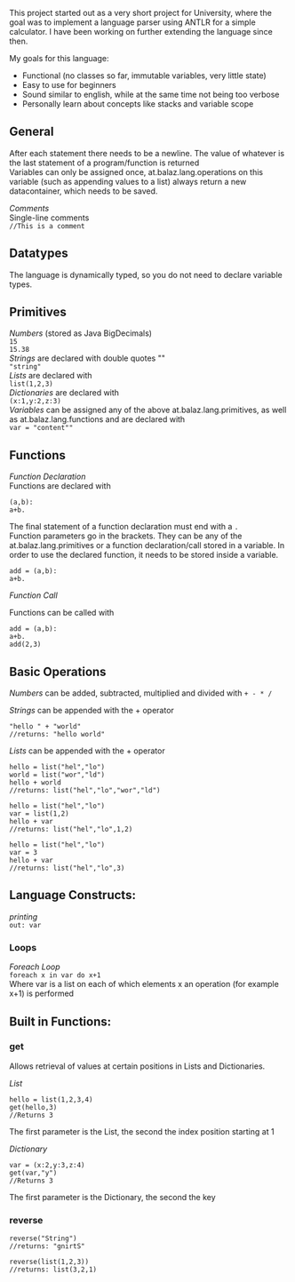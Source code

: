 This project started out as a very short project for University, where the goal was to implement a language parser
using ANTLR for a simple calculator. I have been working on further extending the language since then.

My goals for this language:

* Functional (no classes so far, immutable variables, very little state)
* Easy to use for beginners
* Sound similar to english, while at the same time not being too verbose
* Personally learn about concepts like stacks and variable scope

## General

After each statement there needs to be a newline. The value of whatever is the last statement of 
a program/function is returned<br>
Variables can only be assigned once, at.balaz.lang.operations on this variable (such as appending values to a list) 
always return a new datacontainer, which needs to be saved.

*Comments* <br>
Single-line comments <br>
`//This is a comment`


## Datatypes
The language is dynamically typed, so you do not need to declare variable types.

## Primitives
*Numbers* (stored as Java BigDecimals) <br>
`15` <br>
`15.38` <br>
*Strings* are declared with double quotes "" <br>
`"string"` <br>
*Lists* are declared with <br>
`list(1,2,3)` <br>
*Dictionaries* are declared with <br>
`(x:1,y:2,z:3)` <br>
*Variables* can be assigned any of the above at.balaz.lang.primitives, as well as at.balaz.lang.functions and are declared with <br>
`var = "content""`

## Functions

*Function Declaration*  <br>
Functions are declared with 
```
(a,b):
a+b.
```
The final statement of a function declaration must end with a `.`<br> 
Function parameters go in the brackets. 
They can be any of the at.balaz.lang.primitives or a function declaration/call stored in a variable.
In order to use the declared function, it needs to be stored inside a variable.
```
add = (a,b):
a+b.
``` 
 
*Function Call*  <br>

Functions can be called with
```
add = (a,b):
a+b.
add(2,3)
```
## Basic Operations
*Numbers* can be added, subtracted, multiplied and divided with `+ - * /` <br>

*Strings* can be appended with the + operator <br>
```
"hello " + "world"
//returns: "hello world"
```

*Lists* can be appended with the + operator <br>
```
hello = list("hel","lo")
world = list("wor","ld")
hello + world
//returns: list("hel","lo","wor","ld")
```

```
hello = list("hel","lo")
var = list(1,2)
hello + var
//returns: list("hel","lo",1,2)
```

```
hello = list("hel","lo")
var = 3
hello + var
//returns: list("hel","lo",3)
```

## Language Constructs:

*printing* <br>
`out: var`

### Loops
*Foreach Loop* <br>
`foreach x in var do x+1` <br>
Where var is a list on each of which elements x an operation (for example x+1) is performed

## Built in Functions:

### get
Allows retrieval of values at certain positions in Lists and Dictionaries.

*List*
```
hello = list(1,2,3,4)
get(hello,3)
//Returns 3
```
The first parameter is the List, the second the index position starting at 1 <br>

*Dictionary*
```
var = (x:2,y:3,z:4)
get(var,"y")
//Returns 3
```
The first parameter is the Dictionary, the second the key <br>

### reverse
```
reverse("String")
//returns: "gnirtS"
```
```
reverse(list(1,2,3))
//returns: list(3,2,1)
```